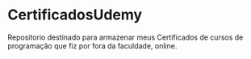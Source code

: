 # CertificadosUdemy
Repositorio destinado para armazenar meus Certificados de cursos de programação que fiz por fora da faculdade, online.
